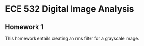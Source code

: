 # ECE 532 Digital Image Analysis

## Homework 1
This homework entails creating an rms filter for a grayscale image.
